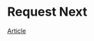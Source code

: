 
# Request Next

[Article][request-next]


  [request-next]: https://gist.github.com/simov/552bee6ce6001205393e
